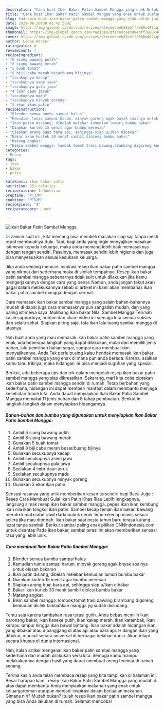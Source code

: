 ```yaml
---
description: "Cara buat Ikan Bakar Patin Sambel Mangga yang enak Untuk Jualan"
title: "Cara buat Ikan Bakar Patin Sambel Mangga yang enak Untuk Jualan"
slug: 544-cara-buat-ikan-bakar-patin-sambel-mangga-yang-enak-untuk-jualan
date: 2021-06-28T00:41:42.589Z
image: https://img-global.cpcdn.com/recipes/dfecedceeb88ebff/680x482cq70/ikan-bakar-patin-sambel-mangga-foto-resep-utama.jpg
thumbnail: https://img-global.cpcdn.com/recipes/dfecedceeb88ebff/680x482cq70/ikan-bakar-patin-sambel-mangga-foto-resep-utama.jpg
cover: https://img-global.cpcdn.com/recipes/dfecedceeb88ebff/680x482cq70/ikan-bakar-patin-sambel-mangga-foto-resep-utama.jpg
author: Leona Harper
ratingvalue: 4
reviewcount: 7
recipeingredient:
- "6 siung bawang putih"
- "8 siung bawang merah"
- "5 buah tomat"
- "8 biji cabe merah besarbuang bijinya"
- "secukupnya kecap"
- "secukupnya asem jawa"
- "secukupnya gula jawa"
- "4 lmbr daun jeruk"
- "secukupnya madu"
- "secukupnya minyak goreng"
- "3 ekor ikan patin"
recipeinstructions:
- "Blender semua bumbu sampai halus"
- "Kemudian tumis sampai harum, minyak goreng agak bnyak soalnya untuk olesan bakaran"
- "Ikan patin disiang, dibelah melebar kemudian lumuri bumbu bakar"
- "Diamkan kurleb 15 menit agar bumbu meresap"
- "Siapkan arang buat bara api, sehingga siap u/ikan dibakar"
- "Bakar ikan kurleb 30 menit sambil diolesi bumbu bakar"
- "Matang angkat"
- "Bikin sambel mangga: lombok,tomat,trasi,bawang,brambang digoreng kemudian diulek tambahkan mangga yg sudah dicincang."
categories:
- Resep
tags:
- ikan
- bakar
- patin

katakunci: ikan bakar patin 
nutrition: 251 calories
recipecuisine: Indonesian
preptime: "PT37M"
cooktime: "PT52M"
recipeyield: "4"
recipecategory: Lunch

---
```



![Ikan Bakar Patin Sambel Mangga](https://img-global.cpcdn.com/recipes/dfecedceeb88ebff/680x482cq70/ikan-bakar-patin-sambel-mangga-foto-resep-utama.jpg)

Di zaman  saat ini , kita memang bisa membeli masakan siap saji tanpa mesti repot membuatnya dulu. Tapi, bagi anda yang ingin menyajikan masakan istimewa kepada keluarga, maka anda memang lebih baik memasaknya dengan tangan sendiri. Pasalnya, memasak sendiri lebih higienis dan juga bisa menyesuaikan sesuai kesukaan keluarga.

Jika anda sedang mencari inspirasi resep ikan bakar patin sambel mangga yang nikmat dan sederhana,maka di sinilah tempatnya. Resep ikan bakar patin sambel mangga  sebenarnya tidak sulit untuk dilakukan jika kamu mengerjakannya dengan cara yang benar. Namun, anda jangan takut akan gagal dalam melakukannya 
sebab di artikel ini kami akan membahas ikan bakar patin sambel mangga dengan cermat.  

Cara memasak ikan bakar sambal mangga yang selain bahan-bahannya mudah di dapat juga cara memasaknya pun sangatlah mudah, dan yang paling istimewa saya. Mukbang ikan bakar Nila, Sambel Mangga Terimah kasih supportnya, nonton dan share video ini semoga kita semua sukses dan selalu sehat. Siapkan piring saja, tata ikan lalu tuang sambal mangga di atasnya.

Nah buat anda yang mau memasak ikan bakar patin sambel mangga yang enak, ada beberapa langkah yang dapat dilakukan, mulai dari memilih jenis bahan, lalu pemilihan bahan segar, sampai cara membuat dan menyajikannya. Anda Tak perlu pusing kalau hendak memasak ikan bakar patin sambel mangga yang enak di mana pun anda berada. Karena, asalkan kamu  tahu triknya, maka hidangan ini bisa menjadi suguhan yang spesial.

Berikut, ada beberapa tips dan trik dalam mengolah resep ikan bakar patin sambel mangga yang siap dikreasikan. Sekarang, mari kita coba ciptakan ikan bakar patin sambel mangga sendiri di rumah. Tetap berbahan yang sederhana, hidangan ini dapat memberi manfaat dalam membantu menjaga kesehatan tubuh kita. Anda dapat menyiapkan Ikan Bakar Patin Sambel Mangga memakai 11 jenis bahan dan 8 tahap pembuatan. Berikut ini langkah-langkah dalam menyiapkan hidangannya.

<!--inarticleads1-->

##### Bahan-bahan dan bumbu yang digunakan untuk menyiapkan Ikan Bakar Patin Sambel Mangga:

1. Ambil 6 siung bawang putih
1. Ambil 8 siung bawang merah
1. Gunakan 5 buah tomat
1. Ambil 8 biji cabe merah besar/buang bijinya
1. Gunakan secukupnya kecap
1. Ambil secukupnya asem jawa
1. Ambil secukupnya gula jawa
1. Sediakan 4 lmbr daun jeruk
1. Sediakan secukupnya madu
1. Gunakan secukupnya minyak goreng
1. Gunakan 3 ekor ikan patin


Sensasi rasanya yang unik memberikan kesan tersendiri bagi Baca Juga : Resep Cara Membuat Gulai Ikan Patin Khas Riau Lebih lengkapnya, langsung simak resep ikan bakar sambal mangga. pepes ikan ikan kembung ikan nila ikan tongkol ikan patin. Sambel kecap teman ikan bakar. bawang merah•tomat•cabe rawit•lada bubuk•jeruk lemon•kecap manis sesuai selera jika mau ditmbah. Ikan bakar saat pesta tahun baru terasa kurang lezat tanpa sambal. Berikut sambal paling enak pilihan CNNIndonesia.com untuk disantap Pada ikan bakar, sambal terasi ini akan memberikan sensasi rasa yang lebih unik. 

<!--inarticleads2-->

##### Cara membuat Ikan Bakar Patin Sambel Mangga:

1. Blender semua bumbu sampai halus
1. Kemudian tumis sampai harum, minyak goreng agak bnyak soalnya untuk olesan bakaran
1. Ikan patin disiang, dibelah melebar kemudian lumuri bumbu bakar
1. Diamkan kurleb 15 menit agar bumbu meresap
1. Siapkan arang buat bara api, sehingga siap u/ikan dibakar
1. Bakar ikan kurleb 30 menit sambil diolesi bumbu bakar
1. Matang angkat
1. Bikin sambel mangga: lombok,tomat,trasi,bawang,brambang digoreng kemudian diulek tambahkan mangga yg sudah dicincang.


Tentu saja karena tambahan rasa terasi gurih. Anda bebas memilih ikan baronang bakar, ikan kaneke putih, ikan kakap merah, ikan katambak, ikan kerapu lumpur hingga ikan bawal bintang. Ikan bakar adalah hidangan ikan yang dibakar atau dipanggang di atas api atau bara api. Hidangan ikan yang dibakar, muncul secara universal di berbagai belahan dunia. Akan tetapi secara khusus di dunia internasional. 

Nah, itulah artikel mengenai  ikan bakar patin sambel mangga  yang sederhana dan mudah dilakukan versi kita. Semoga kamu mampu melakukannya dengan hasil yang dapat membuat oreng tercinta di rumah senang. 

Terima kasih anda telah membaca resep yang kita tampilkan di halaman ini. Besar harapan kami, resep  Ikan Bakar Patin Sambel Mangga yang mudah di atas dapat membantu Anda menyiapkan makanan yang enak untuk keluarga/teman ataupun menjadi inspirasi dalam berjualan makanan. Gimana nih? Mudah bukan? Itulah resep ikan bakar patin sambel mangga yang bisa Anda lakukan di rumah. Selamat mencoba!

